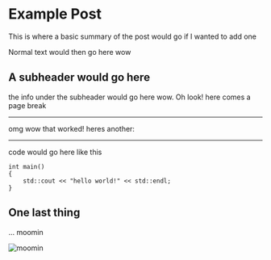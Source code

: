 # Example Post
This is where a basic summary of the post would go if I wanted to add one

Normal text would then go here wow
## A subheader would go here
the info under the subheader would go here wow. Oh look! here comes a page break
_______
omg wow that worked! heres another:
_______

code would go here like this
```
int main()
{
    std::cout << "hello world!" << std::endl;
}
```
## One last thing
...
moomin


![moomin](file:///home/rosia/Pictures/Moomins/moomin-meadow.png)
